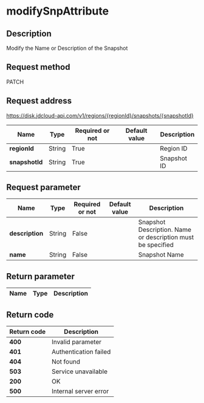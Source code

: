 # modifySnpAttribute


## Description
Modify the Name or Description of the Snapshot

## Request method
PATCH

## Request address
https://disk.jdcloud-api.com/v1/regions/{regionId}/snapshots/{snapshotId}

|Name|Type|Required or not|Default value|Description|
|---|---|---|---|---|
|**regionId**|String|True||Region ID|
|**snapshotId**|String|True||Snapshot ID|

## Request parameter
|Name|Type|Required or not|Default value|Description|
|---|---|---|---|---|
|**description**|String|False||Snapshot Description. Name or description must be specified|
|**name**|String|False||Snapshot Name|


## Return parameter
|Name|Type|Description|
|---|---|---|



## Return code
|Return code|Description|
|---|---|
|**400**|Invalid parameter|
|**401**|Authentication failed|
|**404**|Not found|
|**503**|Service unavailable|
|**200**|OK|
|**500**|Internal server error|
